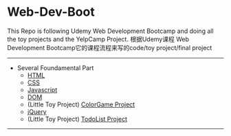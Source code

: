 # Web-Dev-Boot
This Repo is following Udemy Web Development Bootcamp and doing all the toy projects and the YelpCamp Project.
根据Udemy课程 Web Development Bootcamp它的课程流程来写的code/toy project/final project
***
* Several Foundamental Part
    * [HTML](./HTML)
    * [CSS](./CSS)
    * [Javascript](./Javascript)
    * [DOM](./DOM)
    * (Little Toy Project) [ColorGame Project](./ColorGameProj)
    * [jQuery](./jQuery)
    * (Little Toy Project) [TodoList Project](./TodoListProj)
***
         
         
        
